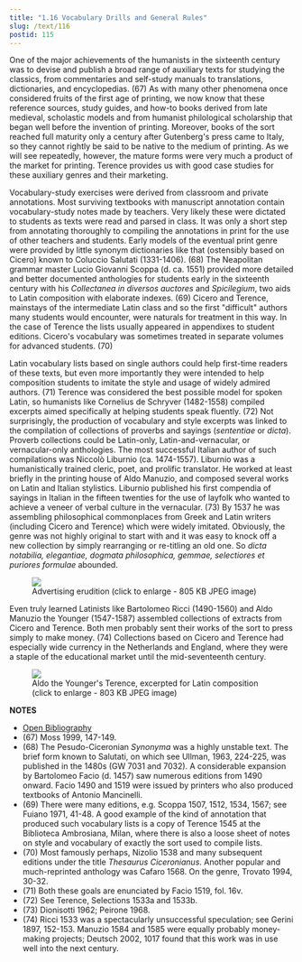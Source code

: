 ```yaml
---
title: "1.16 Vocabulary Drills and General Rules"
slug: /text/116
postid: 115
---
```

One of the major achievements of the humanists in the sixteenth century was to devise and publish a broad range of auxiliary texts for studying the classics, from commentaries and self-study manuals to translations, dictionaries, and encyclopedias. (67) As with many other phenomena once considered fruits of the first age of printing, we now know that these reference sources, study guides, and how-to books derived from late medieval, scholastic models and from humanist philological scholarship that began well before the invention of printing. Moreover, books of the sort reached full maturity only a century after Gutenberg's press came to Italy, so they cannot rightly be said to be native to the medium of printing. As we will see repeatedly, however, the mature forms were very much a product of the market for printing. Terence provides us with good case studies for these auxiliary genres and their marketing.

Vocabulary-study exercises were derived from classroom and private annotations. Most surviving textbooks with manuscript annotation contain vocabulary-study notes made by teachers. Very likely these were dictated to students as texts were read and parsed in class. It was only a short step from annotating thoroughly to compiling the annotations in print for the use of other teachers and students. Early models of the eventual print genre were provided by little synonym dictionaries like that (ostensibly based on Cicero) known to Coluccio Salutati (1331-1406). (68) The Neapolitan grammar master Lucio Giovanni Scoppa (d. ca. 1551) provided more detailed and better documented anthologies for students early in the sixteenth century with his *Collectanea in diversos auctores* and *Spicilegium*, two aids to Latin composition with elaborate indexes. (69) Cicero and Terence, mainstays of the intermediate Latin class and so the first "difficult" authors many students would encounter, were naturals for treatment in this way. In the case of Terence the lists usually appeared in appendixes to student editions. Cicero's vocabulary was sometimes treated in separate volumes for advanced students. (70)

Latin vocabulary lists based on single authors could help first-time readers of these texts, but even more importantly they were intended to help composition students to imitate the style and usage of widely admired authors. (71) Terence was considered the best possible model for spoken Latin, so humanists like Cornelius de Schryver (1482-1558) compiled excerpts aimed specifically at helping students speak fluently. (72) Not surprisingly, the production of vocabulary and style excerpts was linked to the compilation of collections of proverbs and sayings (*sententiae* or *dicta*). Proverb collections could be Latin-only, Latin-and-vernacular, or vernacular-only anthologies. The most successful Italian author of such compilations was Niccolò Liburnio (ca. 1474-1557). Liburnio was a humanistically trained cleric, poet, and prolific translator. He worked at least briefly in the printing house of Aldo Manuzio, and composed several works on Latin and Italian stylistics. Liburnio published his first compendia of sayings in Italian in the fifteen twenties for the use of layfolk who wanted to achieve a veneer of verbal culture in the vernacular. (73) By 1537 he was assembling philosophical commonplaces from Greek and Latin writers (including Cicero and Terence) which were widely imitated. Obviously, the genre was not highly original to start with and it was easy to knock off a new collection by simply rearranging or re-titling an old one. So *dicta notabilia, elegantiae, dogmata philosophica, gemmae, selectiores et puriores formulae* abounded.


<figure class="mkdn-figure">
    <div onClick="createLightbox('/images_full/1.00_Chapter_One/HFS_098.01.jpg','Advertising erudition (click to enlarge - 805 KB JPEG image)')" class="mkdn-image-link" id="lbimage">
    <img class="mkdn-image" src="/images_full/1.00_Chapter_One/HFS_098.01.jpg" />
    <figcaption class="mkdn-figcaption">Advertising erudition (click to enlarge - 805 KB JPEG image)</figcaption>
    </div>
</figure>

Even truly learned Latinists like Bartolomeo Ricci (1490-1560) and Aldo Manuzio the Younger (1547-1587) assembled collections of extracts from Cicero and Terence. Both men probably sent their works of the sort to press simply to make money. (74) Collections based on Cicero and Terence had especially wide currency in the Netherlands and England, where they were a staple of the educational market until the mid-seventeenth century.


<figure class="mkdn-figure">
    <div onClick="createLightbox('/images_full/1.00_Chapter_One/HFS_103.01.jpg','Aldo the Younger\'s Terence, excerpted for Latin composition (click to enlarge - 803 KB JPEG image)')" class="mkdn-image-link" id="lbimage">
    <img class="mkdn-image" src="/images_full/1.00_Chapter_One/HFS_103.01.jpg" />
    <figcaption class="mkdn-figcaption">Aldo the Younger's Terence, excerpted for Latin composition (click to enlarge - 803 KB JPEG image)</figcaption>
    </div>
</figure>

**NOTES**
* [Open Bibliography](/bibliography.pdf)
* (67) Moss 1999, 147-149.
* (68) The Pesudo-Ciceronian *Synonyma* was a highly unstable text. The brief form known to Salutati, on which see Ullman, 1963, 224-225, was published in the 1480s (GW 7031 and 7032). A considerable expansion by Bartolomeo Facio (d. 1457) saw numerous editions from 1490 onward. Facio 1490 and 1519 were issued by printers who also produced textbooks of Antonio Mancinelli.
* (69) There were many editions, e.g. Scoppa 1507, 1512, 1534, 1567; see Fuiano 1971, 41-48. A good example of the kind of annotation that produced such vocabulary lists is a copy of Terence 1545 at the Biblioteca Ambrosiana, Milan, where there is also a loose sheet of notes on style and vocabulary of exactly the sort used to compile lists.
* (70) Most famously perhaps, Nizolio 1538 and many subsequent editions under the title *Thesaurus Ciceronianus*. Another popular and much-reprinted anthology was Cafaro 1568. On the genre, Trovato 1994, 30-32.
* (71) Both these goals are enunciated by Facio 1519, fol. 16v.
* (72) See Terence, Selections 1533a and 1533b.
* (73) Dionisotti 1962; Peirone 1968.
* (74) Ricci 1533 was a spectacularly unsuccessful speculation; see Gerini 1897, 152-153. Manuzio 1584 and 1585 were equally probably money-making projects; Deutsch 2002, 1017 found that this work was in use well into the next century.
